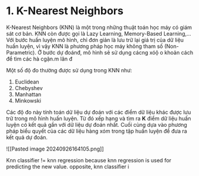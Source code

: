# 1. K-Nearest Neighbors

K-Nearest Neighbors (KNN) là một trong những thuật toán học máy có giám sát cơ bản. KNN còn được gọi là Lazy Learning, Memory-Based Learning,... Với bước huấn luyện mô hình, chỉ đơn giản là lưu trữ lại giá trị của dữ liệu huấn luyện, vì vậy KNN là phương pháp học máy không tham số (Non-Parametric). Ở bước dự đoánđ, mô hình sẽ sử dụng cácng xóộ o khoản cách để tìm các hà cgận.m lân đ

Một số độ đo thường được sử dụng trong KNN như:

1. Euclidean
2. Chebyshev
3. Manhattan
4. Minkowski

Các độ đo này tính toán dữ liệu dự đoán với các điểm dữ liệu khác được lưu trữ trong mô hình huấn luyện. Từ đó xếp hạng và tìm ra **K** điểm dữ liệu huấn luyện có kết quả gần với dữ liệu dự đoán nhất. Cuối cùng dựa vào phương pháp biểu quyết của các dữ liệu hàng xóm trong tập huấn luyện để đưa ra kết quả dự đoán.

![[Pasted image 20240926164105.png]]

Knn classifier != knn regression because knn regression is used for predicting the new value. opposite, knn classifier i